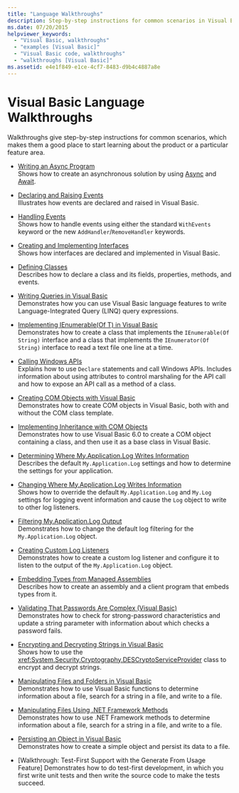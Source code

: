 ```yaml
---
title: "Language Walkthroughs"
description: Step-by-step instructions for common scenarios in Visual Basic development
ms.date: 07/20/2015
helpviewer_keywords:
  - "Visual Basic, walkthroughs"
  - "examples [Visual Basic]"
  - "Visual Basic code, walkthroughs"
  - "walkthroughs [Visual Basic]"
ms.assetid: e4e1f849-e1ce-4cf7-8483-d9b4c4887a8e
---
```

# Visual Basic Language Walkthroughs

Walkthroughs give step-by-step instructions for common scenarios, which makes them a good place to start learning about the product or a particular feature area.

- [Writing an Async Program](./programming-guide/concepts/async/walkthrough-accessing-the-web-by-using-async-and-await.md)  
 Shows how to create an asynchronous solution by using [Async](language-reference/modifiers/async.md) and [Await](language-reference/operators/await-operator.md).

- [Declaring and Raising Events](programming-guide/language-features/events/walkthrough-declaring-and-raising-events.md)  
 Illustrates how events are declared and raised in Visual Basic.

- [Handling Events](programming-guide/language-features/events/walkthrough-handling-events.md)  
 Shows how to handle events using either the standard `WithEvents` keyword or the new `AddHandler`/`RemoveHandler` keywords.

- [Creating and Implementing Interfaces](programming-guide/language-features/interfaces/walkthrough-creating-and-implementing-interfaces.md)  
 Shows how interfaces are declared and implemented in Visual Basic.

- [Defining Classes](programming-guide/language-features/objects-and-classes/walkthrough-defining-classes.md)  
 Describes how to declare a class and its fields, properties, methods, and events.

- [Writing Queries in Visual Basic](programming-guide/concepts/linq/walkthrough-writing-queries.md)  
 Demonstrates how you can use Visual Basic language features to write Language-Integrated Query (LINQ) query expressions.

- [Implementing IEnumerable(Of T) in Visual Basic](programming-guide/language-features/control-flow/walkthrough-implementing-ienumerable-of-t.md)  
 Demonstrates how to create a class that implements the `IEnumerable(Of String)` interface and a class that implements the `IEnumerator(Of String)` interface to read a text file one line at a time.

- [Calling Windows APIs](programming-guide/com-interop/walkthrough-calling-windows-apis.md)  
 Explains how to use `Declare` statements and call Windows APIs. Includes information about using attributes to control marshaling for the API call and how to expose an API call as a method of a class.

- [Creating COM Objects with Visual Basic](programming-guide/com-interop/walkthrough-creating-com-objects.md)  
 Demonstrates how to create COM objects in Visual Basic, both with and without the COM class template.

- [Implementing Inheritance with COM Objects](programming-guide/com-interop/walkthrough-implementing-inheritance-with-com-objects.md)  
 Demonstrates how to use Visual Basic 6.0 to create a COM object containing a class, and then use it as a base class in Visual Basic.

- [Determining Where My.Application.Log Writes Information](developing-apps/programming/log-info/walkthrough-determining-where-my-application-log-writes-information.md)  
 Describes the default `My.Application.Log` settings and how to determine the settings for your application.

- [Changing Where My.Application.Log Writes Information](developing-apps/programming/log-info/walkthrough-changing-where-my-application-log-writes-information.md)  
 Shows how to override the default `My.Application.Log` and `My.Log` settings for logging event information and cause the `Log` object to write to other log listeners.

- [Filtering My.Application.Log Output](developing-apps/programming/log-info/walkthrough-filtering-my-application-log-output.md)  
 Demonstrates how to change the default log filtering for the `My.Application.Log` object.

- [Creating Custom Log Listeners](developing-apps/programming/log-info/walkthrough-creating-custom-log-listeners.md)  
 Demonstrates how to create a custom log listener and configure it to listen to the output of the `My.Application.Log` object.

- [Embedding Types from Managed Assemblies](../standard/assembly/embed-types-visual-studio.md)  
 Describes how to create an assembly and a client program that embeds types from it.

- [Validating That Passwords Are Complex (Visual Basic)](programming-guide/language-features/strings/walkthrough-validating-that-passwords-are-complex.md)  
 Demonstrates how to check for strong-password characteristics and update a string parameter with information about which checks a password fails.

- [Encrypting and Decrypting Strings in Visual Basic](programming-guide/language-features/strings/walkthrough-encrypting-and-decrypting-strings.md)  
 Shows how to use the <xref:System.Security.Cryptography.DESCryptoServiceProvider> class to encrypt and decrypt strings.

- [Manipulating Files and Folders in Visual Basic](developing-apps/programming/drives-directories-files/walkthrough-manipulating-files-and-directories.md)  
 Demonstrates how to use Visual Basic functions to determine information about a file, search for a string in a file, and write to a file.

- [Manipulating Files Using .NET Framework Methods](developing-apps/programming/drives-directories-files/walkthrough-manipulating-files-by-using-net-framework-methods.md)  
 Demonstrates how to use .NET Framework methods to determine information about a file, search for a string in a file, and write to a file.

- [Persisting an Object in Visual Basic](programming-guide/concepts/serialization/walkthrough-persisting-an-object-in-visual-studio.md)  
 Demonstrates how to create a simple object and persist its data to a file.

- [Walkthrough: Test-First Support with the Generate From Usage Feature]
 Demonstrates how to do test-first development, in which you first write unit tests and then write the source code to make the tests succeed.
